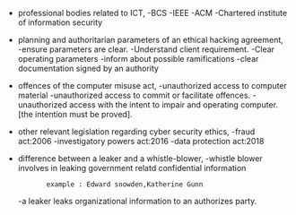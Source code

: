 
- professional bodies related to ICT,
    -BCS
    -IEEE
    -ACM
    -Chartered institute of information security

- planning and authoritarian parameters of an ethical hacking agreement,
    -ensure parameters are clear.
    -Understand client requirement.
    -Clear operating parameters
    -inform about possible ramifications
    -clear documentation signed by an authority

- offences of the computer misuse act,
    -unauthorized access to computer material
    -unauthorized access to commit or facilitate offences.
    -unauthorized access with the intent to impair and operating computer.
          [the intention must be proved].

- other relevant legislation regarding cyber security ethics,
    -fraud act:2006
    -investigatory powers act:2016
    -data protection act:2018

- difference between a leaker and a whistle-blower,
    -whistle blower involves in leaking government relatd confidential information 

             example : Edward snowden,Katherine Gunn
    -a leaker leaks organizational information to an authorizes party.